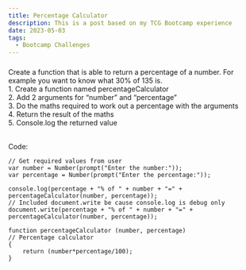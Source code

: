 ```yaml
---
title: Percentage Calculator
description: This is a post based on my TCG Bootcamp experience
date: 2023-05-03
tags:
  - Bootcamp Challenges
---
```


<body>
    <h3 Task: Percentage Calculator></h3>
    Create a function that is able to return a percentage of a number. For example you want to know what 30% of 135 is.
    <br>1. Create a function named percentageCalculator
    <br>2. Add 2 arguments for “number” and “percentage”
    <br>3. Do the maths required to work out a percentage with the arguments
    <br>4. Return the result of the maths
    <br>5. Console.log the returned value
</body>

<br>Code:

```diff-js
// Get required values from user
var number = Number(prompt("Enter the number:"));
var percentage = Number(prompt("Enter the percentage:"));

console.log(percentage + "% of " + number + "=" + percentageCalculator(number, percentage));
// Included document.write be cause console.log is debug only
document.write(percentage + "% of " + number + "=" + percentageCalculator(number, percentage));

function percentageCalculator (number, percentage)
// Percentage calculator
{
    return (number*percentage/100);
}
```

<script>

// Get required values from user
var number = Number(prompt("Enter the number:"));
var percentage = Number(prompt("Enter the percentage:"));

console.log(percentage + "% of " + number + "=" + percentageCalculator(number, percentage));
// Included document.write be cause console.log is debug only
document.write(percentage + "% of " + number + "=" + percentageCalculator(number, percentage));

function percentageCalculator (number, percentage)
// Percentage calculator
{
    return (number*percentage/100);
}
</script>
